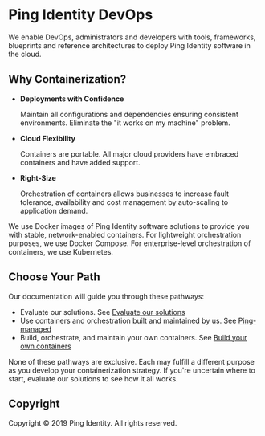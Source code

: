 # Ping Identity DevOps

We enable DevOps, administrators and developers with tools, frameworks, blueprints and reference architectures to deploy Ping Identity software in the cloud.

## Why Containerization?

* **Deployments with Confidence** 

  Maintain all configurations and dependencies ensuring consistent environments. Eliminate the "it works on my machine" problem.

* **Cloud Flexibility** 

  Containers are portable. All major cloud providers have embraced containers and have added support.

* **Right-Size** 

  Orchestration of containers allows businesses to increase fault tolerance, availability and cost management by auto-scaling to application demand.
  
We use Docker images of Ping Identity software solutions to provide you with stable, network-enabled containers. For lightweight orchestration purposes, we use Docker Compose. For enterprise-level orchestration of containers, we use Kubernetes.  

## Choose Your Path

Our documentation will guide you through these pathways:

* Evaluate our solutions. See [Evaluate our solutions](https://github.com/pingidentity/pingidentity-devops-getting-started/docs/evaluate.md)
* Use containers and orchestration built and maintained by us. See [Ping-managed](https://github.com/pingidentity/pingidentity-devops-getting-started/docs/pingManaged.md)
* Build, orchestrate, and maintain your own containers. See [Build your own containers](https://github.com/pingidentity/pingidentity-devops-getting-started/docs/buildYourOwn.md)

None of these pathways are exclusive. Each may fulfill a different purpose as you develop your containerization strategy. If you're uncertain where to start, evaluate our solutions to see how it all works.

## Copyright

Copyright © 2019 Ping Identity. All rights reserved.
